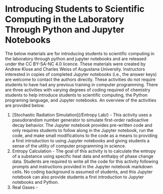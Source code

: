 # Introducing Students to Scientific Computing in the Laboratory Through Python and Jupyter Notebooks

The below materials are for introducing students to scientific computing in the laboratory through python and jupyter notebooks and are released under the CC BY-SA-NC 4.0 licence. These materials were created by Andrew Klose and Charles Weiss of Augustana University. Instructors interested in copies of completed Jupyter notebooks (i.e., the answer keys) are welcome to contact the authors directly. These activities do not require students to have had any previous training in computer programming. There are three activities with varying degrees of coding required of chemistry students to help introduce students to scientific computing, the Python programing language, and Jupyter notebooks. An overview of the activities are provided below.
1. [Stochastic Radiation Simulation](/Entropy Lab/) - This activity uses a pseudorandom number generator to simulate first-order radioactive decay behavior. The Jupyter notebook provides pre-written code and only requires students to follow along in the Jupyter notebook, run the code, and make small modifications to the code as a means to providing a first introduction to using Jupyter notebooks and giving students a sense of the utility of computer programming in science.
2. Entropy Calculation - The goal of this activity is to calculate the entropy of a substance using specific heat data and enthalpy of phase change data. Students are required to write all the code for this activity following prompts and instructions provided in the Jupyter notebook markdown cells. No coding background is assumed of students, and this Jupyter notebook can also provide students a first introduction to Jupyter notebooks and Python.
3. Real Gases - 

